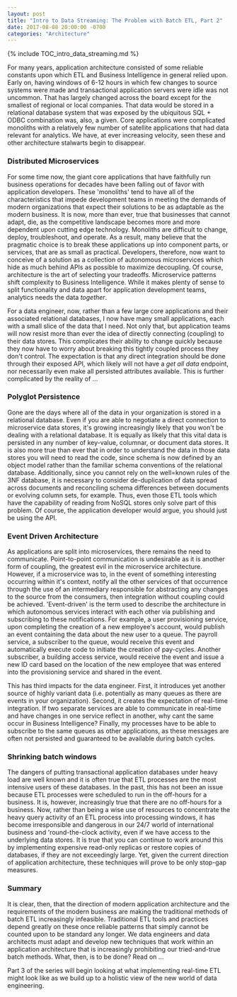 ```yaml
---  
layout: post
title: "Intro to Data Streaming: The Problem with Batch ETL, Part 2"
date: 2017-08-08 20:00:00 -0700
categories: "Architecture"
---  
```


{% include TOC_intro_data_streaming.md %}

For many years, application architecture consisted of some reliable constants upon which ETL and Business Intelligence in general relied upon. Early on, having windows of 6-12 hours in which few changes to source systems were made and transactional application servers were idle was not uncommon. That has largely changed across the board except for the smallest of regional or local companies. That data would be stored in a relational database system that was exposed by the ubiquitous SQL + ODBC combination was, also, a given. Core applications were complicated monoliths with a relatively few number of satellite applications that had data relevant for analytics. We have, at ever increasing velocity, seen these and other architecture stalwarts begin to disappear. 

### Distributed Microservices

For some time now, the giant core applications that have faithfully run business operations for decades have been falling out of favor with application developers. These 'monoliths' tend to have all of the characteristics that impede development teams in meeting the demands of modern organizations that expect their solutions to be as adaptable as the modern business. It is now, more than ever, true that businesses that cannot adapt, die, as the competitive landscape becomes more and more dependent upon cutting edge technology. Monoliths are difficult to change, deploy, troubleshoot, and operate. As a result, many believe that the pragmatic choice is to break these applications up into component parts, or services, that are as small as practical. Developers, therefore, now want to conceive of a solution as a collection of autonomous microservices which hide as much behind APIs as possible to maximize decoupling. Of course, architecture is the art of selecting your tradeoffs. Microservice patterns shift complexity to Business Intelligence. While it makes plenty of sense to split functionality and data apart for application development teams, analytics needs the data *together*. 

For a data engineer, now, rather than a few large core applications and their associated relational databases, I now have many small applications, each with a small slice of the data that I need. Not only that, but application teams will now resist more than ever the idea of directly connecting (coupling) to their data stores. This complicates their ability to change quickly because they now have to worry about breaking this tightly coupled process they don't control. The expectation is that any direct integration should be done through their exposed API, which likely will not have a *get all data* endpoint, nor necessarily even make all persisted attributes available. This is further complicated by the reality of ...

### Polyglot Persistence​

Gone are the days where all of the data in your organization is stored in a relational database. Even if you are able to negotiate a direct connection to microservice data stores, it's growing increasingly likely that you won't be dealing with a relational database. It is equally as likely that this vital data is persisted in any number of key-value, columnar, or document data stores. It is also more true than ever that in order to understand the data in those data stores you will need to read the code, since schema is now defined by an object model rather than the familiar schema conventions of the relational database. Additionally, since you cannot rely on the well=known rules of the 3NF database, it is necessary to consider de-duplication of data spread across documents and reconciling schema differences between documents or evolving column sets, for example. Thus, even those ETL tools which have the capability of reading from NoSQL stores only solve part of this problem. Of course, the application developer would argue, you should just be using the API.

### Event Driven Architecture​

As applications are split into microservices, there remains the need to communicate. Point-to-point communication is undesirable as it is another form of coupling, the greatest evil in the microservice architecture. However, if a microservice was to, in the event of something interesting occurring within it's context, notify all the other services of that occurrence through the use of an intermediary responsible for abstracting any changes to the source from the consumers, then integration without coupling could be achieved. 'Event-driven' is the term used to describe the architecture in which autonomous services interact with each other via publishing and subscribing to these notifications. For example, a user provisioning service, upon completing the creation of a new employee's account, would publish an event containing the data about the new user to a queue. The payroll service, a subscriber to the queue, would receive this event and automatically execute code to initiate the creation of pay-cycles. Another subscriber, a building access service, would receive the event and issue a new ID card based on the location of the new employee that was entered into the provisioning service and shared in the event. 

This has third impacts for the data engineer. First, it introduces yet another source of highly variant data (i.e. potentially as many queues as there are events in your organization). Second, it creates the expectation of real-time integration. If two separate services are able to communicate in real-time and have changes in one service reflect in another, why cant the same occur in Business Intelligence? Finally, my processes have to be able to subscribe to the same queues as other applications, as these messages are often not persisted and guaranteed to be available during batch cycles.

### Shrinking batch windows

The dangers of putting transactional application databases under heavy load are well known and it is often true that ETL processes are the most intensive users of these databases. In the past, this has not been an issue because ETL processes were scheduled to run in the off-hours for a business. It is, however, increasingly true that there are no off-hours for a business. Now, rather than being a wise use of resources to concentrate the heavy query activity of an ETL process into processing windows, it has become irresponsible and dangerous in our 24/7 world of international business and 'round-the-clock activity, even if we have access to the underlying data stores. It is true that you can continue to work around this by implementing expensive read-only replicas or restore copies of databases, if they are not exceedingly large. Yet, given the current direction of application architecture, these techniques will prove to be only stop-gap measures.

### Summary

It is clear, then, that the direction of modern application architecture and the requirements of the modern business are making the traditional methods of batch ETL increasingly infeasible. Traditional ETL tools and practices depend greatly on these once reliable patterns that simply cannot be counted upon to be standard any longer. We data engineers and data architects must adapt and develop new techniques that work within an application architecture that is increasingly prohibiting our tried-and-true batch methods. What, then, is to be done? Read on ... 

Part 3 of the series will begin looking at what implementing real-time ETL might look like as we build up to a holistic view of the new world of data engineering.